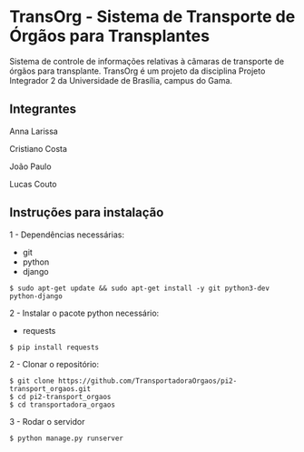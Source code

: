 TransOrg - Sistema de Transporte de Órgãos para Transplantes
========
Sistema de controle de informações relativas à câmaras de transporte de órgãos para transplante. TransOrg é um projeto da disciplina Projeto
Integrador 2 da Universidade de Brasília, campus do Gama.

Integrantes
-----------
Anna Larissa

Cristiano Costa

João Paulo

Lucas Couto

Instruções para instalação
--------------------------

1 - Dependências necessárias:

  * git
  * python
  * django

  ```
  $ sudo apt-get update && sudo apt-get install -y git python3-dev python-django
  ```
2 - Instalar o pacote python necessário:

 * requests
 
 ```
 $ pip install requests
 ```

2 - Clonar o repositório:

```
$ git clone https://github.com/TransportadoraOrgaos/pi2-transport_orgaos.git
$ cd pi2-transport_orgaos
$ cd transportadora_orgaos
```

3 - Rodar o servidor

 ```
 $ python manage.py runserver
 ```
